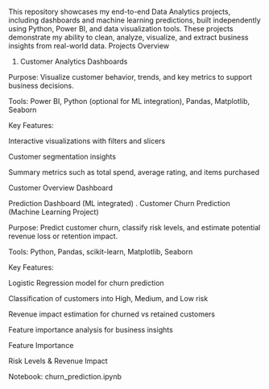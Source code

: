 This repository showcases my end-to-end Data Analytics projects, including dashboards and machine learning predictions, built independently using Python, Power BI, and data visualization tools. These projects demonstrate my ability to clean, analyze, visualize, and extract business insights from real-world data.
Projects Overview
1. Customer Analytics Dashboards

Purpose: Visualize customer behavior, trends, and key metrics to support business decisions.

Tools: Power BI, Python (optional for ML integration), Pandas, Matplotlib, Seaborn

Key Features:

Interactive visualizations with filters and slicers

Customer segmentation insights

Summary metrics such as total spend, average rating, and items purchased

Customer Overview Dashboard

Prediction Dashboard (ML integrated)
. Customer Churn Prediction (Machine Learning Project)

Purpose: Predict customer churn, classify risk levels, and estimate potential revenue loss or retention impact.

Tools: Python, Pandas, scikit-learn, Matplotlib, Seaborn

Key Features:

Logistic Regression model for churn prediction

Classification of customers into High, Medium, and Low risk

Revenue impact estimation for churned vs retained customers

Feature importance analysis for business insights

Feature Importance

Risk Levels & Revenue Impact

Notebook: churn_prediction.ipynb 

